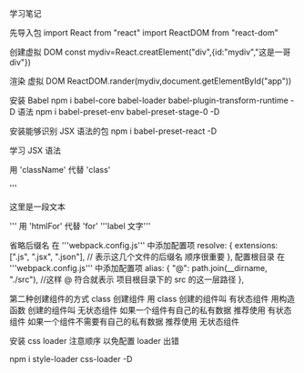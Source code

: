 学习笔记

先导入包
import React from "react"
import ReactDOM from "react-dom"

创建虚拟 DOM
const mydiv=React.creatElement("div",{id:"mydiv","这是一哥 div"})

渲染 虚拟 DOM
ReactDOM.rander(mydiv,document.getElementById("app"))

安装 Babel
npm i babel-core babel-loader babel-plugin-transform-runtime -D
语法
npm i babel-preset-env babel-preset-stage-0 -D

安装能够识别 JSX 语法的包
npm i babel-preset-react -D

学习 JSX 语法

用 'className' 代替 'class'

'''<p className="myp">这里是一段文本</p>'''
用 'htmlFor' 代替 'for'
'''<label htmlFor="ddd">label 文字</label>'''

省略后缀名
在 '''webpack.config.js''' 中添加配置项
resolve: {
extensions: [".js", ".jsx", ".json"], // 表示这几个文件的后缀名 顺序很重要
},
配置根目录
在 '''webpack.config.js''' 中添加配置项
alias: {
"@": path.join(\_\_dirname, "./src"), //这样 @ 符合就表示 项目根目录下的 src 的这一层路径
},

第二种创建组件的方式
class 创建组件
用 class 创建的组件叫 有状态组件
用构造函数 创建的组件叫 无状态组件
如果一个组件有自己的私有数据 推荐使用 有状态组件
如果一个组件不需要有自己的私有数据 推荐使用 无状态组件

安装 css loader 注意顺序 以免配置 loader 出错

npm i style-loader css-loader -D
